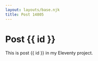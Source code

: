 ```yaml
---
layout: layouts/base.njk
title: Post 14805
---
```


# Post {{ id }}

This is post {{ id }} in my Eleventy project.
